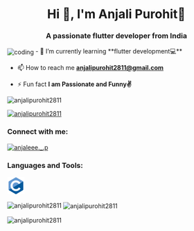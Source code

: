 
<h1 align="center">Hi 👋, I'm Anjali Purohit🤍</h1>
<h3 align="center">A passionate flutter developer from India</h3>

<img align="center" alt="coding" width="1000" src="https://user-images.githubusercontent.com/37912287/250214286-09900899-494b-4d7c-ad78-031c299f4eec.gif">
- 🌱 I’m currently learning **flutter development💻**

- 📫 How to reach me **anjalipurohit2811@gmail.com**

- ⚡ Fun fact **I am Passionate and Funny✌️**

<p align="left"> <img src="https://komarev.com/ghpvc/?username=anjalipurohit2811&label=Profile%20views&color=0e75b6&style=flat" alt="anjalipurohit2811" /> </p>

<p align="left"> <a href="https://github.com/ryo-ma/github-profile-trophy"><img src="https://github-profile-trophy.vercel.app/?username=anjalipurohit2811" alt="anjalipurohit2811" /></a> </p>



<h3 align="left">Connect with me:</h3>
<p align="left">
<a href="https://instagram.com/anjaleee._.p" target="blank"><img align="center" src="https://raw.githubusercontent.com/rahuldkjain/github-profile-readme-generator/master/src/images/icons/Social/instagram.svg" alt="anjaleee._.p" height="30" width="40" /></a>
</p>

<h3 align="left">Languages and Tools:</h3>
<p align="left"> <a href="https://www.cprogramming.com/" target="_blank" rel="noreferrer"> <img src="https://raw.githubusercontent.com/devicons/devicon/master/icons/c/c-original.svg" alt="c" width="40" height="40"/> </a> </p>

<p><img align="left" src="https://github-readme-stats.vercel.app/api/top-langs?username=anjalipurohit2811&show_icons=true&locale=en&layout=compact" alt="anjalipurohit2811" /></p>

<p>&nbsp;<img align="center" src="https://github-readme-stats.vercel.app/api?username=anjalipurohit2811&show_icons=true&locale=en" alt="anjalipurohit2811" /></p>

<p><img align="center" src="https://github-readme-streak-stats.herokuapp.com/?user=anjalipurohit2811&" alt="anjalipurohit2811" /></p>
